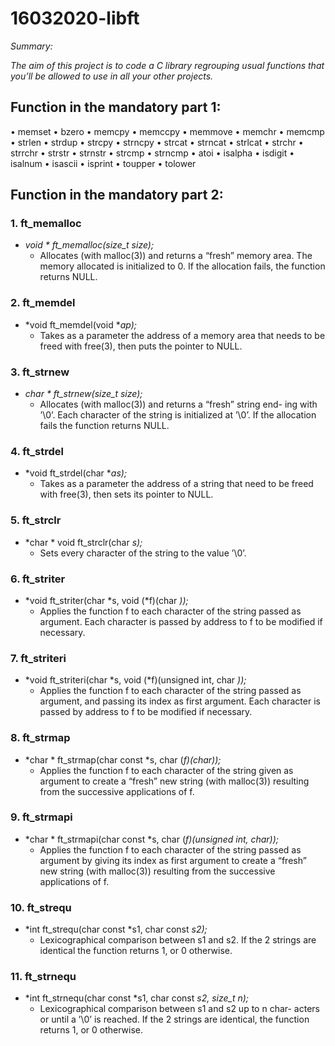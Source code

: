 # 16032020-libft
*Summary:*

*The aim of this project is to code a C library regrouping usual functions that you’ll be allowed to use
in all your other projects.*

## Function in the mandatory part 1:

• memset • bzero • memcpy • memccpy • memmove • memchr • memcmp • strlen • strdup • strcpy • strncpy • strcat • strncat • strlcat • strchr • strrchr • strstr • strnstr • strcmp • strncmp • atoi
• isalpha • isdigit • isalnum • isascii • isprint • toupper • tolower

## Function in the mandatory part 2:
### **1. ft_memalloc** ###
   - *void * ft_memalloc(size_t size);*
     - Allocates (with malloc(3)) and returns a “fresh” memory area. The memory allocated is initialized to 0. If the allocation fails, the function returns NULL.
### **2. ft_memdel** ###
   - *void ft_memdel(void **ap);*
     - Takes as a parameter the address of a memory area that needs to be freed with free(3), then puts the pointer to NULL.
### **3. ft_strnew** ###
   - *char * ft_strnew(size_t size);*
     - Allocates (with malloc(3)) and returns a “fresh” string end- ing with ’\0’. Each character of the string is initialized at ’\0’. If the allocation fails the function returns NULL.
### **4. ft_strdel** ###
   - *void ft_strdel(char **as);*
     - Takes as a parameter the address of a string that need to be freed with free(3), then sets its pointer to NULL.
### **5. ft_strclr** ###
   - *char * void ft_strclr(char *s);*
     - Sets every character of the string to the value ’\0’.
### **6. ft_striter** ###
   - *void ft_striter(char *s, void (*f)(char *));*
     - Applies the function f to each character of the string passed as argument. Each character is passed by address to f to be modified if necessary.
### **7. ft_striteri** ###
   - *void ft_striteri(char *s, void (*f)(unsigned int, char *));*
     - Applies the function f to each character of the string passed as argument, and passing its index as first argument. Each character is passed by address to f to be modified if necessary.
### **8. ft_strmap** ###
   - *char * ft_strmap(char const *s, char (*f)(char));*
     - Applies the function f to each character of the string given as argument to create a “fresh” new string (with malloc(3)) resulting from the successive applications of f.
### **9. ft_strmapi** ###
   - *char * ft_strmapi(char const *s, char (*f)(unsigned int, char));*
     - Applies the function f to each character of the string passed as argument by giving its index as first argument to create a “fresh” new string (with malloc(3)) resulting from the successive applications of f.
### **10. ft_strequ** ###
  - *int ft_strequ(char const *s1, char const *s2);*
    - Lexicographical comparison between s1 and s2. If the 2 strings are identical the function returns 1, or 0 otherwise.
### **11. ft_strnequ** ###
  - *int ft_strnequ(char const *s1, char const *s2, size_t n);*
    - Lexicographical comparison between s1 and s2 up to n char- acters or until a ’\0’ is reached. If the 2 strings are identical, the function returns 1, or 0 otherwise.
    
     
     
     
      
